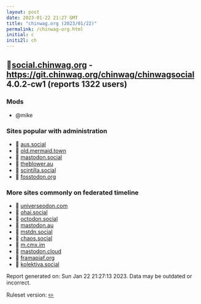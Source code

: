 ```yaml
---
layout: post
date: 2023-01-22 21:27 GMT
title: "chinwag.org (2023/01/22)"
permalink: /chinwag-org.html
initial: c
initi2l: ch
---
```


## 🐘[social.chinwag.org](https://social.chinwag.org) - https://git.chinwag.org/chinwag/chinwagsocial 4.0.2-cw1 (reports 1322 users)

### Mods
 * @mike

### Sites popular with administration

* 🐘 [aus.social](/aus-social.html)
* 🐘 [old.mermaid.town](/old-mermaid-town.html)
* 🐘 [mastodon.social](/mastodon-social.html)
* 🐘 [theblower.au](/theblower-au.html)
* 🐘 [scintilla.social](/scintilla-social.html)
* 🐘 [fosstodon.org](/fosstodon-org.html)

### More sites commonly on federated timeline

* 🐘 [universeodon.com](/universeodon-com.html)
* 🐘 [ohai.social](/ohai-social.html)
* 🐘 [octodon.social](/octodon-social.html)
* 🐘 [mastodon.au](/mastodon-au.html)
* 🐘 [mstdn.social](/mstdn-social.html)
* 🐘 [chaos.social](/chaos-social.html)
* 🐘 [m.cmx.im](/m-cmx-im.html)
* 🐘 [mastodon.cloud](/mastodon-cloud.html)
* 🐘 [framapiaf.org](/framapiaf-org.html)
* 🐘 [kolektiva.social](/kolektiva-social.html)

Report generated on: Sun Jan 22 21:27:13 2023. Data may be outdated or incorrect.

Ruleset version: [✏️](/version-pencil)
